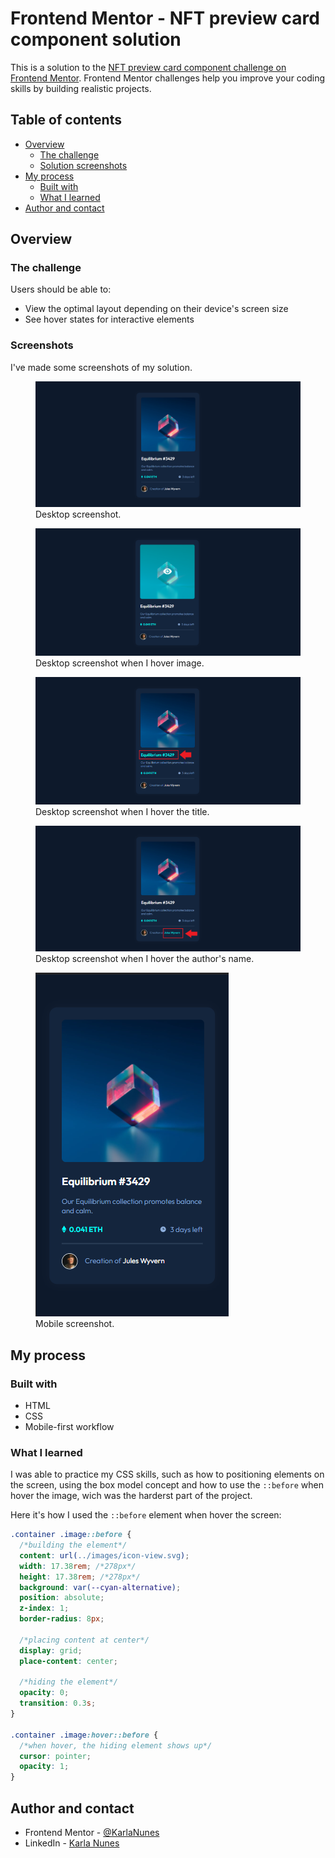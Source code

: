 # Frontend Mentor - NFT preview card component solution

This is a solution to the [NFT preview card component challenge on Frontend Mentor](https://www.frontendmentor.io/challenges/nft-preview-card-component-SbdUL_w0U). Frontend Mentor challenges help you improve your coding skills by building realistic projects.

## Table of contents

- [Overview](#overview)
  - [The challenge](#the-challenge)
  - [Solution screenshots](#screenshots)
- [My process](#my-process)
  - [Built with](#built-with)
  - [What I learned](#what-i-learned)
- [Author and contact](#author)

## Overview

### The challenge

Users should be able to:

- View the optimal layout depending on their device's screen size
- See hover states for interactive elements

### Screenshots

I've made some screenshots of my solution.

<figure>
    <img src="screenshots/desktop-screenshot.png"
         alt="Desktop screenshot.">
    <figcaption>Desktop screenshot.</figcaption>
</figure>

<figure>
    <img src="screenshots/hover-image-screenshot.png"
         alt="Desktop screenshot when I hover image.">
    <figcaption>Desktop screenshot when I hover image.</figcaption>
</figure>

<figure>
    <img src="screenshots/hover-title-screenshot.png"
         alt="Desktop screenshot when I hover the title.">
    <figcaption>Desktop screenshot when I hover the title.</figcaption>
</figure>

<figure>
    <img src="screenshots/hover-author-screenshot.png"
         alt="Desktop screenshot when I hover the author's name.">
    <figcaption>Desktop screenshot when I hover the author's name.</figcaption>
</figure>

<figure>
    <img src="screenshots/smartphone-screenshot.png"
         alt="Mobile screenshot">
    <figcaption>Mobile screenshot.</figcaption>
</figure>

## My process

### Built with

- HTML
- CSS
- Mobile-first workflow

### What I learned

I was able to practice my CSS skills, such as how to positioning elements on the screen, using the box model concept and how to use the `::before` when hover the image, wich was the harderst part of the project.

Here it's how I used the `::before` element when hover the screen:

```css
.container .image::before {
  /*building the element*/
  content: url(../images/icon-view.svg);
  width: 17.38rem; /*278px*/
  height: 17.38rem; /*278px*/
  background: var(--cyan-alternative);
  position: absolute;
  z-index: 1;
  border-radius: 8px;

  /*placing content at center*/
  display: grid;
  place-content: center;

  /*hiding the element*/
  opacity: 0;
  transition: 0.3s;
}

.container .image:hover::before {
  /*when hover, the hiding element shows up*/
  cursor: pointer;
  opacity: 1;
}
```

## Author and contact

- Frontend Mentor - [@KarlaNunes](https://www.frontendmentor.io/profile/KarlaNunes)
- LinkedIn - [Karla Nunes](www.linkedin.com/in/karla-nunes-2873381a0)
